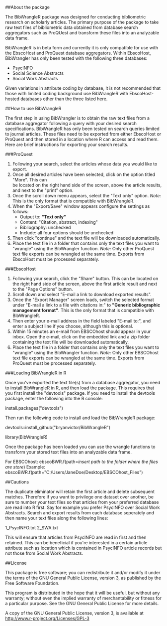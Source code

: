 ##About the package

The BibWrangleR package was designed for conducting bibliometric research on scholarly articles.  The primary purpose of the package to take raw text files of bibliometric data obtained from database search aggregators such as ProQUest and transform these files into an analyzable data frame.      

BibWrangleR is in beta form and currently it is only compatible for use with the EbscoHost and ProQuest database aggregators.  Within EbscoHost, BibWrangler has only been tested with the following three databases:

+ PsycINFO
+ Social Science Abstracts
+ Social Work Abstracts

Given variations in attribute coding by database, it is not recommended that those with limited coding background use BibWrangleR with EbscoHost-hosted databases other than the three listed here.

##How to use BibWrangleR

The first step in using BibWrangler is to obtain the raw text files from a database aggregator following a query with your desired search specifications.  BibWrangleR has only been tested on search queries limited to journal articles.  These files need to be exported from either EbscoHost or ProQuest and then stored in a location where R can access and read them.  Here are brief instructions for exporting your search results.

###ProQuest

   1.  Following your search, select the articles whose data you would like to export.
   2.  Once all desired articles have been selected, click on the option titled "More".  This can    
       be located on the right hand side of the screen, above the article results, and next to the 
       "print" option.
   3.  Once the scroll down menu appears, select the "Text only" option. _Note:_ This is the only
       format that is compatible with BibWrangleR.
   4.  When the "Export/Save" window appears configure the settings as follows:
       +  Output to:  **"Text only"**
       +  Content: "Citation, abstract, indexing"
       +  Bibliography: unchecked
       +  Include:  all four options should be unchecked
   5. Then click "continue" and the text file will be downloaded automatically.
   6. Place the text file in a folder that contains only the text files you want to "wrangle" using
      the BibWrangler function.  _Note:_ Only other ProQuest text file exports can be wrangled at 
      the same time.  Exports from EbscoHost must be processed separately.  

###EbscoHost

   1. Following your search, click the "Share" button.  This can be located on the right hand side 
      of the screen, above the first article result and next to the "Page Options" button.
   2. Scroll down and select "E-mail a link to download exported results".
   3. Once the "Export Manager" screen loads, switch the selected format under "E-mail a link to a 
      file with citations in:" to **"Generic bibliographic management format"**.  This is the only 
      format that is compatible with BibWrangleR.
   4. Then enter your e-mail address in the field labeled "E-mail to:", and enter a subject line if 
      you choose, although this is optional.
   5. Within 15 minutes an e-mail from EBSCOhost should appear in your inbox.  Open the e-mail, 
      click on the embedded link and a zip folder containing the text file will be downloaded 
      automatically.
   6. Place the text file in a folder that contains only the text files you want to "wrangle" using
      the BibWrangler function.  _Note:_ Only other EBSCOhost text file exports can be wrangled at 
      the same time.  Exports from ProQuest must be processed separately.

###Loading BibWrangleR in R

Once you've exported the text file(s) from a database aggregator, you need to install BibWrangleR in R, and then load the package.  This requires that you first install the "devtools" package.  If you need to install the devtools package, enter the following into the R console:

install.packages("devtools")


Then run the following code to install and load the BibWrangleR package:

devtools::install_github("bryanvictor/BibWrangleR")

library(BibWrangleR)

Once the package has been loaded you can use the wrangle functions to transform your stored text files into an analyzable data frame.

For EBSCOhost:  ebscoBWR.f(path=_insert path to the folder where the files are store_)
Example:        ebscoBWR.f(path="C:/Users/JaneDoe/Desktop/EBSCOhost_Files")

##Cautions

The duplicate eliminator will retain the first article and delete subsequent matches.  Therefore if you want to privilege one dataset over another, be sure to number your text files so that articles from your preferred database are read into R first. Say for example you prefer PsycINFO over Social Work Abstracts.  Search and export results from each database seperately and then name your text files along the following lines:

   1_PsycINFO.txt
   2_SWA.txt

This will ensure that articles from PsycINFO are read in first and then retained.  This can be beneficial if you're interested in a certain article attribute such as location which is contained in PsycINFO article records but not those from Social Work Abstracts.
   
##License

This package is free software; you can redistribute it and/or modify it under the terms of the GNU General Public License, version 3, as published by the Free Software Foundation.

This program is distributed in the hope that it will be useful, but without any warranty; without even the implied warranty of merchantability or fitness for a particular purpose. See the GNU General Public License for more details.

A copy of the GNU General Public License, version 3, is available at http://www.r-project.org/Licenses/GPL-3